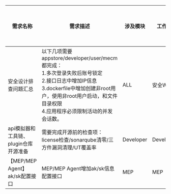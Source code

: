 | **需求名称** | **需求描述** | **涉及模块** | **工作组** | **提案人** | **工作量估计** | **架构组意见** | **备注**|
|-------------|--------------|----------|-----------|------------|---------------|------------|---------------|
|         安全设计排查问题汇总               |     以下几项需要appstore/developer/user/mecm都完成：<br>1.多次登录失败后账号锁定<br>2.接口日志中增加IP信息<br>3.dockerfile中增加创建非root用户，使用非root用户启动，和文件目录权限<br>4.应用程序必须限制活动的并发会话数。     | ALL |       安全WG          | 吕京 | 10人天 |  |  |
| api模拟器和工具链、plugin仓库开源准备 |  需要完成开源前的检查项：license检查/sonarqube清零/三方件漏洞清理/UT覆盖率 | Developer| Developer | 张倍源 | 6人天 |  |  |
| 【MEP/MEP Agent】ak/sk配置接口 | MEP/MEP Agent增加ak/sk信息配置接口 | MEP | MEP | 鹿鑫 | 10人天 | | |

